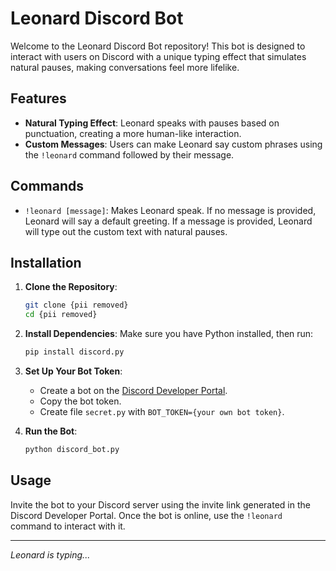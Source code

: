 # Leonard Discord Bot

Welcome to the Leonard Discord Bot repository! This bot is designed to interact with users on Discord with a unique typing effect that simulates natural pauses, making conversations feel more lifelike.

## Features

- **Natural Typing Effect**: Leonard speaks with pauses based on punctuation, creating a more human-like interaction.
- **Custom Messages**: Users can make Leonard say custom phrases using the `!leonard` command followed by their message.

## Commands

- `!leonard [message]`: Makes Leonard speak. If no message is provided, Leonard will say a default greeting. If a message is provided, Leonard will type out the custom text with natural pauses.

## Installation

1. **Clone the Repository**: 
   ```bash
   git clone {pii removed}
   cd {pii removed}
   ```

2. **Install Dependencies**:
   Make sure you have Python installed, then run:
   ```bash
   pip install discord.py
   ```

3. **Set Up Your Bot Token**:
   - Create a bot on the [Discord Developer Portal](https://discord.com/developers/applications).
   - Copy the bot token.
   - Create file `secret.py` with `BOT_TOKEN={your own bot token}`.

4. **Run the Bot**:
   ```bash
   python discord_bot.py
   ```

## Usage

Invite the bot to your Discord server using the invite link generated in the Discord Developer Portal. Once the bot is online, use the `!leonard` command to interact with it.

---
*Leonard is typing...*
